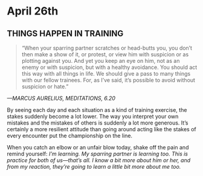 # April 26th
## THINGS HAPPEN IN TRAINING

> “When your sparring partner scratches or head-butts you, you don’t then make a show of it, or protest, or view him with suspicion or as plotting against you. And yet you keep an eye on him, not as an enemy or with suspicion, but with a healthy avoidance. You should act this way with all things in life. We should give a pass to many things with our fellow trainees. For, as I’ve said, it’s possible to avoid without suspicion or hate.”

*—MARCUS AURELIUS, MEDITATIONS, 6.20*

By seeing each day and each situation as a kind of training exercise, the stakes suddenly become a lot lower. The way you interpret your own mistakes and the mistakes of others is suddenly a lot more generous. It’s certainly a more resilient attitude than going around acting like the stakes of every encounter put the championship on the line.

When you catch an elbow or an unfair blow today, shake off the pain and remind yourself: *I’m learning. My sparring partner is learning too. This is practice for both of us—that’s all. I know a bit more about him or her, and from my reaction, they’re going to learn a little bit more about me too.*

